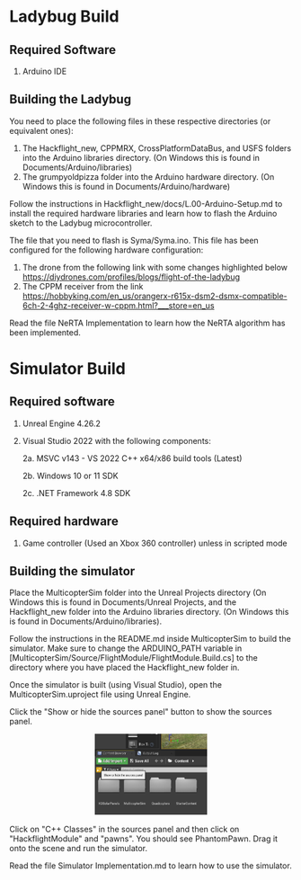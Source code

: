 # Ladybug Build

## Required Software

1. Arduino IDE

## Building the Ladybug

You need to place the following files in these respective directories (or equivalent ones):

1. The Hackflight_new, CPPMRX, CrossPlatformDataBus, and USFS folders into the Arduino libraries directory. (On Windows this is found in Documents/Arduino/libraries)
2. The grumpyoldpizza folder into the Arduino hardware directory. (On Windows this is found in Documents/Arduino/hardware)

Follow the instructions in Hackflight_new/docs/L.00-Arduino-Setup.md to install the required hardware libraries and learn how to flash the Arduino sketch to the Ladybug microcontroller.

The file that you need to flash is Syma/Syma.ino. This file has been configured for the following hardware configuration:

1. The drone from the following link with some changes highlighted below <https://diydrones.com/profiles/blogs/flight-of-the-ladybug>
2. The CPPM receiver from the link <https://hobbyking.com/en_us/orangerx-r615x-dsm2-dsmx-compatible-6ch-2-4ghz-receiver-w-cppm.html?___store=en_us>

Read the file NeRTA Implementation to learn how the NeRTA algorithm has been implemented.

# Simulator Build

## Required software

1. Unreal Engine 4.26.2
2. Visual Studio 2022 with the following components:

    2a. MSVC v143 - VS 2022 C++ x64/x86 build tools (Latest)

    2b. Windows 10 or 11 SDK
   
    2c. .NET Framework 4.8 SDK

## Required hardware

1. Game controller (Used an Xbox 360 controller) unless in scripted mode

## Building the simulator

Place the MulticopterSim folder into the Unreal Projects directory (On Windows this is found in Documents/Unreal Projects, and the Hackflight_new folder into the Arduino libraries directory. (On Windows this is found in Documents/Arduino/libraries).

Follow the instructions in the README.md inside MulticopterSim to build the simulator.
Make sure to change the ARDUINO_PATH variable in [MulticopterSim/Source/FlightModule/FlightModule.Build.cs] to the directory where you have placed the Hackflight_new folder in.

Once the simulator is built (using Visual Studio), open the MulticopterSim.uproject file using Unreal Engine.

Click the "Show or hide the sources panel" button to show the sources panel.

<p align="center">
<img src="simulator-content-panel.png" width=200>
</p>

Click on "C++ Classes" in the sources panel and then click on "HackflightModule" and "pawns". You should see PhantomPawn. Drag it onto the scene and run the simulator.

Read the file Simulator Implementation.md to learn how to use the simulator.
